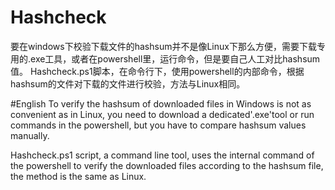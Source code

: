 # Hashcheck
要在windows下校验下载文件的hashsum并不是像Linux下那么方便，需要下载专用的.exe工具，或者在powershell里，运行命令，但是要自己人工对比hashsum值。
Hashcheck.ps1脚本，在命令行下，使用powershell的内部命令，根据hashsum的文件对下载的文件进行校验，方法与Linux相同。

#English
To verify the hashsum of downloaded files in Windows is not as convenient as in Linux, you need to download a dedicated'.exe'tool or run commands in the powershell, but you have to compare hashsum values manually.

Hashcheck.ps1 script, a command line tool, uses the internal command of the powershell to verify the downloaded files according to the hashsum file, the method is the same as Linux.
